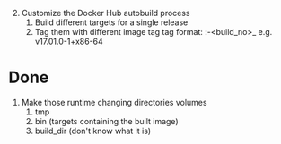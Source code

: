 2. Customize the Docker Hub autobuild process
	1. Build different targets for a single release
	2. Tag them with different image tag
		tag format: :<openwrt release>-<build_no>_<target>
		e.g. v17.01.0-1+x86-64

# Done
1. Make those runtime changing directories volumes
	1. tmp
	2. bin (targets containing the built image)
	3. build_dir (don't know what it is)
